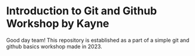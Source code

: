 # Introduction to Git and Github Workshop by Kayne

Good day team! This repository is established as a part of a simple git and github basics workshop made in 2023.
